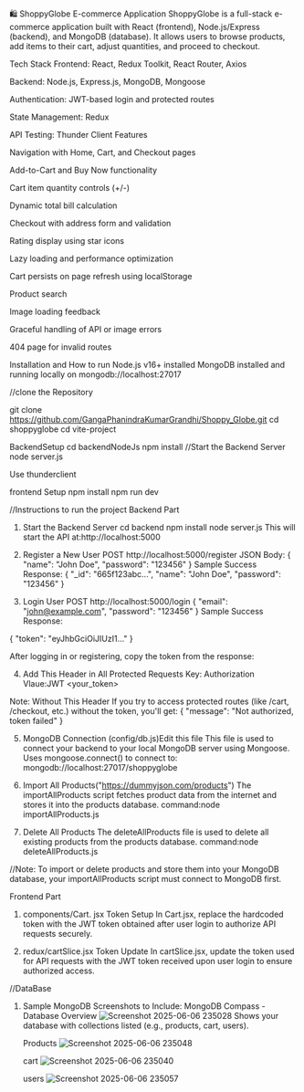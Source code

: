 🛍️ ShoppyGlobe E-commerce Application
ShoppyGlobe is a full-stack e-commerce application built with React (frontend), Node.js/Express (backend), and MongoDB (database). It allows users to browse products, add items to their cart, adjust quantities, and proceed to checkout.

Tech Stack
Frontend: React, Redux Toolkit, React Router, Axios

Backend: Node.js, Express.js, MongoDB, Mongoose

Authentication: JWT-based login and protected routes

State Management: Redux

API Testing: Thunder Client
Features

Navigation with Home, Cart, and Checkout pages

Add-to-Cart and Buy Now functionality

Cart item quantity controls (+/-)

Dynamic total bill calculation

Checkout with address form and validation

Rating display using star icons

Lazy loading and performance optimization

Cart persists on page refresh using localStorage

Product search

Image loading feedback

Graceful handling of API or image errors

404 page for invalid routes



Installation and How to run
Node.js v16+ installed
MongoDB installed and running locally on mongodb://localhost:27017

//clone the Repository

git clone https://github.com/GangaPhanindraKumarGrandhi/Shoppy_Globe.git
cd shoppyglobe
cd vite-project

BackendSetup
cd backendNodeJs
npm install
//Start the Backend Server
node server.js

Use thunderclient 

frontend Setup
npm install
npm run dev

//Instructions to run the project
Backend Part

1. Start the Backend Server
cd backend
npm install
node server.js
This will start the API at:http://localhost:5000

2. Register a New User
POST http://localhost:5000/register
JSON Body:
{
  "name": "John Doe",
  "password": "123456"
}
 Sample Success Response: 
  {
  "_id": "665f123abc...",
  "name": "John Doe",
  "password": "123456"
  }

3. Login User
POST http://localhost:5000/login
{
  "email": "john@example.com",
  "password": "123456"
}
 Sample Success Response:

 {
    "token": "eyJhbGciOiJIUzI1..."
 }

 After logging in or registering, copy the token from the response:

 4. Add This Header in All Protected Requests
Key: Authorization 
Vlaue:JWT <your_token>

Note:
Without This Header
If you try to access protected routes (like /cart, /checkout, etc.) without the token, you'll get:
{
  "message": "Not authorized, token failed"
}

5. MongoDB Connection (config/db.js)Edit this file
This file is used to connect your backend to your local MongoDB server using Mongoose.
Uses mongoose.connect() to connect to:
mongodb://localhost:27017/shoppyglobe

6. Import All Products("https://dummyjson.com/products")
The importAllProducts script fetches product data from the internet and stores it into the products database.
command:node importAllProducts.js

7. Delete All Products
The deleteAllProducts file is used to delete all existing products from the products database.
command:node deleteAllProducts.js

//Note:
  To import or delete products and store them into your MongoDB database, your importAllProducts script must connect to MongoDB first.

Frontend Part

1. components/Cart.
jsx Token Setup
In Cart.jsx, replace the hardcoded token with the JWT token obtained after user login to authorize API requests securely.

2. redux/cartSlice.jsx 
Token Update
In cartSlice.jsx, update the token used for API requests with the JWT token received upon user login to ensure authorized access.

//DataBase

1. Sample MongoDB Screenshots to Include:
   MongoDB Compass - Database Overview
   ![Screenshot 2025-06-06 235028](https://github.com/user-attachments/assets/f4c03581-6dbc-4471-819d-4213613ef6cd)
    Shows your database with collections listed (e.g., products, cart, users).
   
   Products
![Screenshot 2025-06-06 235048](https://github.com/user-attachments/assets/0cb48651-532b-4c87-82ce-ab41adc950ae)

   cart
![Screenshot 2025-06-06 235040](https://github.com/user-attachments/assets/ba780223-8d5f-4fe9-96f9-7ff3025f08d9)

   users
![Screenshot 2025-06-06 235057](https://github.com/user-attachments/assets/b29b9ab1-86b0-4cc9-8c6d-c41a446de84e)

   
